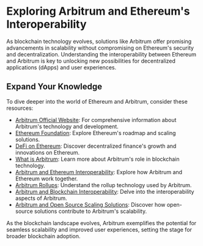 # Exploring Arbitrum and Ethereum's Interoperability

As blockchain technology evolves, solutions like Arbitrum offer promising advancements in scalability without compromising on Ethereum's security and decentralization. Understanding the interoperability between Ethereum and Arbitrum is key to unlocking new possibilities for decentralized applications (dApps) and user experiences.

## Expand Your Knowledge

To dive deeper into the world of Ethereum and Arbitrum, consider these resources:

- [Arbitrum Official Website](https://arbitrum.io/): For comprehensive information about Arbitrum's technology and development.
- [Ethereum Foundation](https://ethereum.org/en/): Explore Ethereum's roadmap and scaling solutions.
- [DeFi on Ethereum](https://defipulse.com/): Discover decentralized finance's growth and innovations on Ethereum.
- [What is Arbitrum](https://www.license-token.com/wiki/what-is-arbitrum): Learn more about Arbitrum's role in blockchain technology.
- [Arbitrum and Ethereum Interoperability](https://www.license-token.com/wiki/arbitrum-and-ethereum-interoperability): Explore how Arbitrum and Ethereum work together.
- [Arbitrum Rollups](https://www.license-token.com/wiki/arbitrum-rollups): Understand the rollup technology used by Arbitrum.
- [Arbitrum and Blockchain Interoperability](https://www.license-token.com/wiki/arbitrum-and-blockchain-interoperability): Delve into the interoperability aspects of Arbitrum.
- [Arbitrum and Open Source Scaling Solutions](https://www.license-token.com/wiki/arbitrum-and-open-source-scaling-solutions): Discover how open-source solutions contribute to Arbitrum's scalability.

As the blockchain landscape evolves, Arbitrum exemplifies the potential for seamless scalability and improved user experiences, setting the stage for broader blockchain adoption.